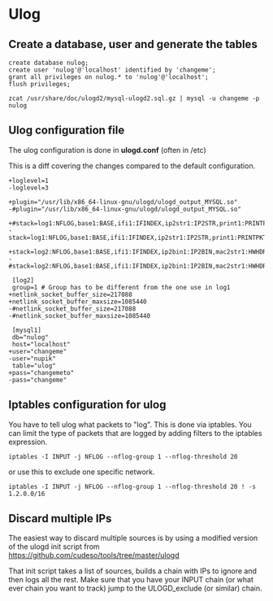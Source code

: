 # Ulog

## Create a database, user and generate the tables

```
create database nulog;
create user 'nulog'@'localhost' identified by 'changeme';
grant all privileges on nulog.* to 'nulog'@'localhost';
flush privileges;
```

```
zcat /usr/share/doc/ulogd2/mysql-ulogd2.sql.gz | mysql -u changeme -p nulog
```

## Ulog configuration file

The ulog configuration is done in **ulogd.conf** (often in /etc)

This is a diff covering the changes compared to the default configuration.

```
+loglevel=1
-loglevel=3

+plugin="/usr/lib/x86_64-linux-gnu/ulogd/ulogd_output_MYSQL.so"
-#plugin="/usr/lib/x86_64-linux-gnu/ulogd/ulogd_output_MYSQL.so"

+#stack=log1:NFLOG,base1:BASE,ifi1:IFINDEX,ip2str1:IP2STR,print1:PRINTPKT,emu1:LOGEMU
-stack=log1:NFLOG,base1:BASE,ifi1:IFINDEX,ip2str1:IP2STR,print1:PRINTPKT,emu1:LOGEMU
 
+stack=log2:NFLOG,base1:BASE,ifi1:IFINDEX,ip2bin1:IP2BIN,mac2str1:HWHDR,mysql1:MYSQL
-#stack=log2:NFLOG,base1:BASE,ifi1:IFINDEX,ip2bin1:IP2BIN,mac2str1:HWHDR,mysql1:MYSQL

 [log2]
 group=1 # Group has to be different from the one use in log1
+netlink_socket_buffer_size=217088
+netlink_socket_buffer_maxsize=1085440
-#netlink_socket_buffer_size=217088
-#netlink_socket_buffer_maxsize=1085440

 [mysql1]
 db="nulog"
 host="localhost"
+user="changeme"
-user="nupik"
 table="ulog"
+pass="changemeto"
-pass="changeme"
```

## Iptables configuration for ulog

You have to tell ulog what packets to "log". This is done via iptables. You can limit the type of packets that are logged by adding filters to the iptables expression.

```
iptables -I INPUT -j NFLOG --nflog-group 1 --nflog-threshold 20
```

or use this to exclude one specific network.

```
iptables -I INPUT -j NFLOG --nflog-group 1 --nflog-threshold 20 ! -s 1.2.0.0/16
```

## Discard multiple IPs

The easiest way to discard multiple sources is by using a modified version of the ulogd init script from https://github.com/cudeso/tools/tree/master/ulogd

That init script takes a list of sources, builds a chain with IPs to ignore and then logs all the rest. Make sure that you have your INPUT chain (or what ever chain you want to track) jump to the ULOGD_exclude (or similar) chain.
